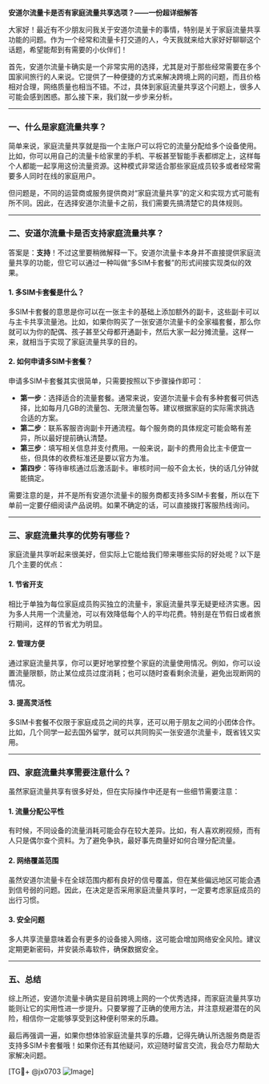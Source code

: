 **安道尔流量卡是否有家庭流量共享选项？——一份超详细解答**

大家好！最近有不少朋友问我关于安道尔流量卡的事情，特别是关于家庭流量共享功能的问题。作为一个经常和流量卡打交道的人，今天我就来给大家好好聊聊这个话题，希望能帮到有需要的小伙伴们！

首先，安道尔流量卡确实是一个非常实用的选择，尤其是对于那些经常需要在多个国家间旅行的人来说。它提供了一种便捷的方式来解决跨境上网的问题，而且价格相对合理，网络质量也相当不错。不过，具体到家庭流量共享这个问题上，很多人可能会感到困惑。那么接下来，我们就一步步来分析。

---

### **一、什么是家庭流量共享？**
简单来说，家庭流量共享就是指一个主账户可以将它的流量分配给多个设备使用。比如，你可以用自己的流量卡给家里的手机、平板甚至智能手表都绑定上，这样每个人都能一起享用这份流量资源。这种模式非常适合那些家庭成员较多或者经常需要多人同时在线的家庭用户。

但问题是，不同的运营商或服务提供商对“家庭流量共享”的定义和实现方式可能有所不同。因此，在选择安道尔流量卡之前，我们需要先搞清楚它的具体规则。

---

### **二、安道尔流量卡是否支持家庭流量共享？**
答案是：**支持**！不过这里要稍微解释一下。安道尔流量卡本身并不直接提供家庭流量共享的功能，但它可以通过一种叫做“多SIM卡套餐”的形式间接实现类似的效果。

#### **1. 多SIM卡套餐是什么？**
多SIM卡套餐的意思是你可以在一张主卡的基础上添加额外的副卡，这些副卡可以与主卡共享流量池。比如，如果你购买了一张安道尔流量卡的全家福套餐，那么你就可以为你的配偶、孩子甚至父母都开通副卡，然后大家一起分摊流量。这样一来，就相当于实现了家庭流量共享的目的。

#### **2. 如何申请多SIM卡套餐？**
申请多SIM卡套餐其实很简单，只需要按照以下步骤操作即可：

- **第一步**：选择适合的流量套餐。通常来说，安道尔流量卡会有多种套餐可供选择，比如每月几GB的流量包、无限流量包等。建议根据家庭的实际需求挑选合适的方案。
- **第二步**：联系客服咨询副卡开通流程。每个服务商的具体规定可能会略有差异，所以最好提前确认清楚。
- **第三步**：填写相关信息并支付费用。一般来说，副卡的费用会比主卡便宜一些，但具体的收费标准还是要以官方为准。
- **第四步**：等待审核通过后激活副卡。审核时间一般不会太长，快的话几分钟就能搞定。

需要注意的是，并不是所有安道尔流量卡的服务商都支持多SIM卡套餐，所以在下单前一定要仔细阅读产品说明。如果不确定的话，可以直接拨打客服热线询问。

---

### **三、家庭流量共享的优势有哪些？**
家庭流量共享听起来很美好，但实际上它能给我们带来哪些实际的好处呢？以下是几个主要的优点：

#### **1. 节省开支**
相比于单独为每位家庭成员购买独立的流量卡，家庭流量共享无疑更经济实惠。因为多人共用一个流量池，可以有效降低每个人的平均花费。特别是在节假日或者旅行期间，这样的节省尤为明显。

#### **2. 管理方便**
通过家庭流量共享，你可以更好地掌控整个家庭的流量使用情况。例如，你可以设置流量限额，防止某位成员过度消耗；也可以随时查看剩余流量，避免出现断网的情况。

#### **3. 提高灵活性**
多SIM卡套餐不仅限于家庭成员之间的共享，还可以用于朋友之间的小团体合作。比如，几个同学一起去国外留学，就可以共同购买一张安道尔流量卡，既省钱又实用。

---

### **四、家庭流量共享需要注意什么？**
虽然家庭流量共享有很多好处，但在实际操作中还是有一些细节需要注意：

#### **1. 流量分配公平性**
有时候，不同设备的流量消耗可能会存在较大差异。比如，有人喜欢刷视频，而有人只是偶尔查个资料。为了避免争执，最好事先商量好如何合理分配流量。

#### **2. 网络覆盖范围**
虽然安道尔流量卡在全球范围内都有良好的信号覆盖，但在某些偏远地区可能会遇到信号弱的问题。因此，在决定是否采用家庭流量共享时，一定要考虑家庭成员的出行习惯。

#### **3. 安全问题**
多人共享流量意味着会有更多的设备接入网络，这可能会增加网络安全风险。建议定期更新密码，并安装杀毒软件，确保数据安全。

---

### **五、总结**
综上所述，安道尔流量卡确实是目前跨境上网的一个优秀选择，而家庭流量共享功能则让它的实用性进一步提升。只要掌握了正确的使用方法，并注意规避潜在的风险，相信你一定能够享受到这种便利带来的乐趣。

最后再强调一遍，如果你想体验家庭流量共享的乐趣，记得先确认所选服务商是否支持多SIM卡套餐哦！如果你还有其他疑问，欢迎随时留言交流，我会尽力帮助大家解决问题。

[TG💪+ @jx0703 ![Image](https://github.com/user-attachments/assets/dbca1d08-cadb-493c-b0ec-ad6f7a83f270)]